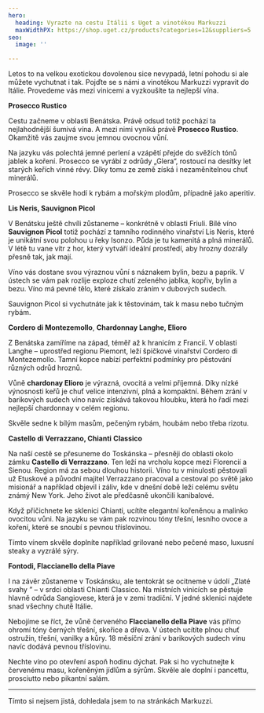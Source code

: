 ```yaml
---
hero:
  heading: Vyrazte na cestu Itálii s Uget a vinotékou Markuzzi
  maxWidthPX: https://shop.uget.cz/products?categories=12&suppliers=5
seo:
  image: ''

---
```

Letos to na velkou exotickou dovolenou sice nevypadá, letní pohodu si ale můžete vychutnat i tak. Pojďte se s námi a vinotékou Markuzzi vypravit do Itálie. Provedeme vás mezi vinicemi a vyzkoušíte ta nejlepší vína.

**Prosecco Rustico**

Cestu začneme v oblasti Benátska. Právě odsud totiž pochází ta nejlahodnější šumivá vína. A mezi nimi vyniká právě **Prosecco Rustico**. Okamžitě vás zaujme svou jemnou ovocnou vůní.

Na jazyku vás polechtá jemné perlení a vzápětí přejde do svěžích tónů jablek a koření. Prosecco se vyrábí z odrůdy „Glera“, rostoucí na desítky let starých keřích vinné révy. Díky tomu ze země získá i nezaměnitelnou chuť minerálů.

Prosecco se skvěle hodí k rybám a mořským plodům, případně jako aperitiv.

**Lis Neris, Sauvignon Picol**

V Benátsku ještě chvíli zůstaneme – konkrétně v oblasti Friuli. Bílé víno **Sauvignon Picol** totiž pochází z tamního rodinného vinařství Lis Neris, které je unikátní svou polohou u řeky Isonzo. Půda je tu kamenitá a plná minerálů. V létě tu vane vítr z hor, který vytváří ideální prostředí, aby hrozny dozrály přesně tak, jak mají.

Víno vás dostane svou výraznou vůní s náznakem bylin, bezu a paprik. V ústech se vám pak rozlije exploze chutí zeleného jablka, kopřiv, bylin a bezu. Víno má pevné tělo, které získalo zráním v dubových sudech.

Sauvignon Picol si vychutnáte jak k těstovinám, tak k masu nebo tučným rybám.

**Cordero di Montezemollo**, **Chardonnay Langhe, Elioro**

Z Benátska zamíříme na západ, téměř až k hranicím z Francií. V oblasti Langhe – uprostřed regionu Piemont, leží špičkové vinařství Cordero di Montezemollo. Tamní kopce nabízí perfektní podmínky pro pěstování různých odrůd hroznů.

Vůně **chardonay Elioro** je výrazná, ovocitá a velmi příjemná. Díky nízké výnosnosti keřů je chuť velice intenzivní, plná a kompaktní. Během zrání v barikových sudech víno navíc získává takovou hloubku, která ho řadí mezi nejlepší chardonnay v celém regionu.

Skvěle sedne k bílým masům, pečeným rybám, houbám nebo třeba rizotu.  
   
**Castello di Verrazzano, Chianti** **Classico**

Na naší cestě se přesuneme do Toskánska – přesněji do oblasti okolo zámku **Castello di Verrazzano**. Ten leží na vrcholu kopce mezi Florencií a Sienou. Region má za sebou dlouhou historii. Víno tu v minulosti pěstovali už Etuskové a původní majitel Verrazzano pracoval a cestoval po světě jako misionář a například objevil i záliv, kde v dnešní době leží celému světu známý New York. Jeho život ale předčasně ukončili kanibalové.

Když přičichnete ke sklenici Chianti, ucítíte elegantní kořeněnou a malinko ovocitou vůni. Na jazyku se vám pak rozvinou tóny třešní, lesního ovoce a koření, které se snoubí s pevnou tříslovinou.

Tímto vínem skvěle doplníte například grilované nebo pečené maso, luxusní steaky a vyzrálé sýry.

**Fontodi, Flaccianello della Piave**

I na závěr zůstaneme v Toskánsku, ale tentokrát se ocitneme v údolí „Zlaté svahy ” – v srdci oblasti Chianti Classico. Na místních vinicích se pěstuje hlavně odrůda Sangiovese, která je v zemi tradiční. V jedné sklenici najdete snad všechny chutě Itálie.

Nebojíme se říct, že vůně červeného **Flaccianello della Piave** vás přímo ohromí tóny černých třešní, skořice a dřeva. V ústech ucítíte plnou chuť ostružin, třešní, vanilky a kůry. 18 měsíční zrání v barikových sudech vínu navíc dodává pevnou tříslovinu.

Nechte víno po otevření aspoň hodinu dýchat. Pak si ho vychutnejte k červenému masu, kořeněným jídlům a sýrům. Skvěle ale doplní i pancettu, prosciutto nebo pikantní salám.

***

Tímto si nejsem jistá, dohledala jsem to na stránkách Markuzzi.